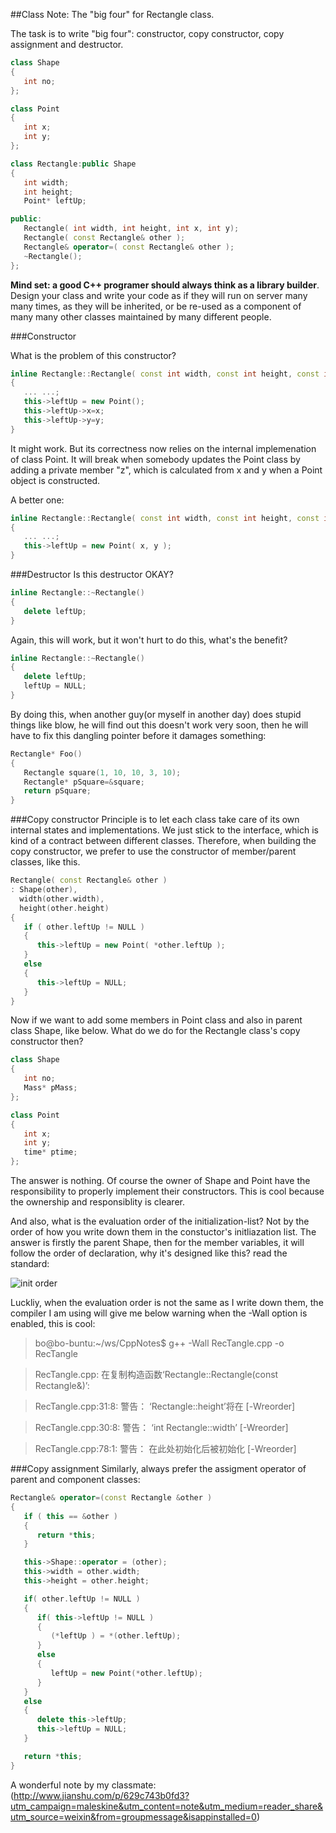 ##Class Note: The "big four" for Rectangle class.

The task is to write "big four": constructor, copy constructor, copy assignment and destructor.
   
~~~~C++
class Shape
{
   int no;
};

class Point
{
   int x;
   int y;
};

class Rectangle:public Shape
{
   int width;
   int height;
   Point* leftUp;

public:
   Rectangle( int width, int height, int x, int y);
   Rectangle( const Rectangle& other );
   Rectangle& operator=( const Rectangle& other );
   ~Rectangle();
};
~~~~

**Mind set: a good C++ programer should always think as a library builder**. Design your class and write your code as if they will run on server many many times, as they will be inherited, or be re-used as a component of many many other classes maintained by many different people.


###Constructor

What is the problem of this constructor? 
~~~~C++
inline Rectangle::Rectangle( const int width, const int height, const int x, const int y )
{
   ... ...;
   this->leftUp = new Point();
   this->leftUp->x=x;
   this->leftUp->y=y;
}
~~~~

It might work. But its correctness now relies on the internal implemenation of class Point. It will break when somebody updates the Point class by adding a private member "z", which is calculated from x and y when a Point object is constructed.
   
A better one:
~~~~C++
inline Rectangle::Rectangle( const int width, const int height, const int x, const int y )
{
   ... ...;  
   this->leftUp = new Point( x, y );
}
~~~~


###Destructor
Is this destructor OKAY?
~~~~C++
inline Rectangle::~Rectangle()
{
   delete leftUp;
}
~~~~

Again, this will work, but it won't hurt to do this, what's the benefit?
~~~~C++
inline Rectangle::~Rectangle()
{
   delete leftUp;
   leftUp = NULL;
}
~~~~
By doing this, when another guy(or myself in another day) does stupid things like blow, he will find out this doesn't work very soon, then he will have to fix this dangling pointer before it damages something:
~~~~C++
Rectangle* Foo()
{
   Rectangle square(1, 10, 10, 3, 10);
   Rectangle* pSquare=&square;
   return pSquare;
}
~~~~


###Copy constructor
Principle is to let each class take care of its own internal states and implementations. We just stick to the interface, which is kind of a contract between different classes. Therefore, when building the copy constructor, we prefer to use the constructor of member/parent classes, like this. 
~~~~C++
Rectangle( const Rectangle& other )
: Shape(other),
  width(other.width),
  height(other.height)
{
   if ( other.leftUp != NULL )
   {
      this->leftUp = new Point( *other.leftUp ); 
   }
   else
   {
      this->leftUp = NULL;
   }
}

~~~~
Now if we want to add some members in Point class and also in parent class Shape, like below. What do we do for the Rectangle class's copy constructor then?
~~~~C++
class Shape
{
   int no;
   Mass* pMass;
};

class Point
{
   int x;
   int y;
   time* ptime;
};
~~~~~
The answer is nothing. Of course the owner of Shape and Point have the responsibility to properly implement their constructors. This is cool because the ownership and responsiblity is clearer.

And also, what is the evaluation order of the initialization-list? Not by the order of how you write down them in the constuctor's initliazation list. The answer is firstly the parent Shape, then for the member variables, it will follow the order of declaration, why it's designed like this? read the standard: 

![init order](https://github.com/WenboYang/CppNotes/blob/master/initOrder.png)

Luckliy, when the evaluation order is not the same as I write down them, the compiler I am using will give me below warning when the -Wall option is enabled, this is cool:
>bo@bo-buntu:~/ws/CppNotes$ g++ -Wall RecTangle.cpp -o RecTangle

>RecTangle.cpp: 在复制构造函数‘Rectangle::Rectangle(const Rectangle&)’:

>RecTangle.cpp:31:8: 警告： ‘Rectangle::height’将在 [-Wreorder]

>RecTangle.cpp:30:8: 警告：   ‘int Rectangle::width’ [-Wreorder]

>RecTangle.cpp:78:1: 警告：   在此处初始化后被初始化 [-Wreorder]

###Copy assignment
Similarly, always prefer the assigment operator of parent and component classes:
~~~~C++
Rectangle& operator=(const Rectangle &other )
{
   if ( this == &other )
   {
      return *this;
   }

   this->Shape::operator = (other);
   this->width = other.width;
   this->height = other.height;

   if( other.leftUp != NULL )
   {
      if( this->leftUp != NULL )
      {
         (*leftUp ) = *(other.leftUp);
      }
      else
      {
         leftUp = new Point(*other.leftUp);
      }
   }
   else
   {
      delete this->leftUp;
      this->leftUp = NULL;
   }

   return *this;
}
~~~~

A wonderful note by my classmate:
(http://www.jianshu.com/p/629c743b0fd3?utm_campaign=maleskine&utm_content=note&utm_medium=reader_share&utm_source=weixin&from=groupmessage&isappinstalled=0)

         

